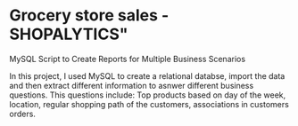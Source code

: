 # Grocery store sales - SHOPALYTICS"
MySQL Script to Create Reports for Multiple Business Scenarios

In this project, I used MySQL to create a relational databse, import the data and then extract different information to asnwer different business questions. This questions include: Top products based on day of the week, location, regular shopping path of the customers, associations in customers orders.
